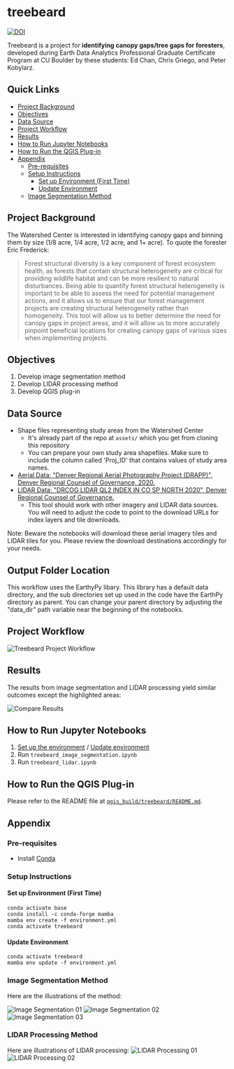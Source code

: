 # treebeard

[![DOI](https://zenodo.org/badge/783989380.svg)](https://zenodo.org/doi/10.5281/zenodo.11107001)

Treebeard is a project for **identifying canopy gaps/tree gaps for foresters**, developed during Earth Data Analytics Professional Graduate Certificate Program at CU Boulder by these students: Ed Chan, Chris Griego, and Peter Kobylarz.

## Quick Links
- [Project Background](#project-background)
- [Objectives](#objectives)
- [Data Source](#data-source)
- [Project Workflow](#project-workflow)
- [Results](#results)
- [How to Run Jupyter Notebooks](#how-to-run-jupyter-notebooks)
- [How to Run the QGIS Plug-in](#how-to-run-the-qgis-plug-in)
- [Appendix](#appendix)
    - [Pre-requisites](#pre-requisites)
    - [Setup Instructions](#setup-instructions)
        - [Set up Environment (First Time)](#set-up-environment-first-time)
        - [Update Environment](#update-environment)
    - [Image Segmentation Method](#image-segmentation-method)


## Project Background
The Watershed Center is interested in identifying canopy gaps and binning them by size (1/8 acre, 1/4 acre, 1/2 acre, and 1+ acre). To quote the forester Eric Frederick:
> Forest structural diversity is a key component of forest ecosystem health, as forests that contain structural heterogeneity are critical for providing wildlife habitat and can be more resilient to natural disturbances. Being able to quantify forest structural heterogeneity is important to be able to assess the need for potential management actions, and it allows us to ensure that our forest management projects are creating structural heterogeneity rather than homogeneity. This tool will allow us to better determine the need for canopy gaps in project areas, and it will allow us to more accurately pinpoint beneficial locations for creating canopy gaps of various sizes when implementing projects.

## Objectives
1. Develop image segmentation method
2. Develop LIDAR processing method
3. Develop QGIS plug-in

## Data Source
- Shape files representing study areas from the Watershed Center
    - It's already part of the repo at `assets/` which you get from cloning this repository
    - You can prepare your own study area shapefiles. Make sure to include the column called 'Proj_ID' that contains values of study area names.
- [Aerial Data: "Denver Regional Aerial Photography Project (DRAPP)", Denver Regional Counsel of Governance, 2020.](https://data.drcog.org/dataset/denver-regional-aerial-photography-project-tiles-2020) 
- [LIDAR Data: "DRCOG LIDAR QL2 INDEX IN CO SP NORTH 2020", Denver Regional Counsel of Governance.](https://data.drcog.org/dataset/lidar-ql2-index-in-co-sp-north-2020)
    - This tool should work with other imagery and LIDAR data sources. You will need to adjust the code to point to the download URLs for index layers and tile downloads.

Note: Beware the notebooks will download these aerial imagery tiles and LIDAR tiles for you. Please review the download destinations accordingly for your needs.

## Output Folder Location
This workflow uses the EarthyPy libary. This library has a default data directory, and the sub directories set up used in the code have the EarthPy directory as parent. You can change your parent directory by adjusting the "data_dir" path variable near the beginning of the notebooks. 

## Project Workflow

![Treebeard Project Workflow](images/project_workflow.png)

## Results

The results from image segmentation and LIDAR processing yield similar outcomes except the highlighted areas:

![Compare Results](images/compare_results.png)

## How to Run Jupyter Notebooks
1. [Set up the environment](#set-up-environment-first-time) / [Update environment](#update-environment)
2. Run `treebeard_image_segmentation.ipynb`
3. Run `treebeard_lidar.ipynb`

## How to Run the QGIS Plug-in
Please refer to the README file at [`qgis_build/treebeard/README.md`](https://github.com/earthlab-education/treebeard/blob/main/qgis_build/treebeard/README.md).

## Appendix

### Pre-requisites
- Install [Conda](https://conda.io/projects/conda/en/latest/user-guide/getting-started.html)

### Setup Instructions

#### Set up Environment (First Time)
```
conda activate base
conda install -c conda-forge mamba
mamba env create -f environment.yml
conda activate treebeard
```

#### Update Environment
```
conda activate treebeard
mamba env update -f environment.yml
```

### Image Segmentation Method

Here are the illustrations of the method:

![Image Segmentation 01](images/image_segmentation_01.png)
![Image Segmentation 02](images/image_segmentation_02.png)
![Image Segmentation 03](images/image_segmentation_03.png)

### LIDAR Processing Method

Here are illustrations of LIDAR processing:
![LIDAR Processing 01](images/LIDAR_01.png)
![LIDAR Processing 02](images/LIDAR_02.png)
